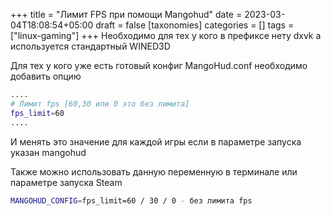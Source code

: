 +++
title = "Лимит FPS при помощи Mangohud"
date = 2023-03-04T18:08:54+05:00
draft = false
[taxonomies]
categories = []
tags = ["linux-gaming"]
+++
Необходимо для тех у кого в префиксе нету dxvk а используется стандартный WINED3D

Для тех у кого уже есть готовый конфиг MangoHud.conf необходимо добавить опцию
```bash
....
# Лимит fps [60,30 или 0 это без лимита]
fps_limit=60
....
```
И менять это значение для каждой игры если в параметре запуска указан mangohud

Также можно использовать данную переменную в терминале или параметре запуска Steam
```bash
MANGOHUD_CONFIG=fps_limit=60 / 30 / 0 - без лимита fps
```
